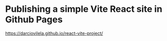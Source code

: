# Publishing a simple Vite React site in Github Pages

https://darciovilela.github.io/react-vite-project/
